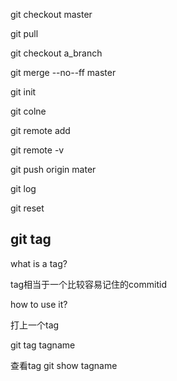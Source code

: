git checkout master

git pull

git checkout a_branch

git merge --no--ff master

git init 

git colne 

git remote add

git remote -v

git push origin mater

git log

git reset

## git tag
what is a tag?

tag相当于一个比较容易记住的commitid

how to use it?

打上一个tag

git tag tagname

查看tag
git show tagname
